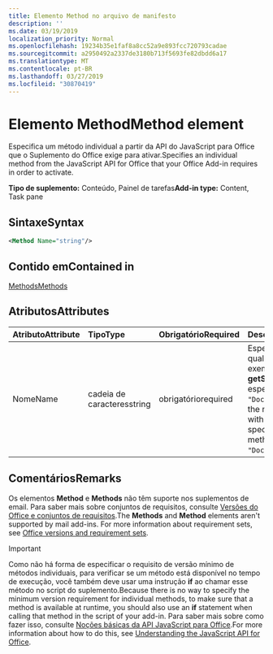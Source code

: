 ```yaml
---
title: Elemento Method no arquivo de manifesto
description: ''
ms.date: 03/19/2019
localization_priority: Normal
ms.openlocfilehash: 19234b35e1faf8a8cc52a9e893fcc720793cadae
ms.sourcegitcommit: a2950492a2337de3180b713f5693fe82dbdd6a17
ms.translationtype: MT
ms.contentlocale: pt-BR
ms.lasthandoff: 03/27/2019
ms.locfileid: "30870419"
---
```

# <a name="method-element"></a><span data-ttu-id="87cdb-102">Elemento Method</span><span class="sxs-lookup"><span data-stu-id="87cdb-102">Method element</span></span>

<span data-ttu-id="87cdb-103">Especifica um método individual a partir da API do JavaScript para Office que o Suplemento do Office exige para ativar.</span><span class="sxs-lookup"><span data-stu-id="87cdb-103">Specifies an individual method from the JavaScript API for Office that your Office Add-in requires in order to activate.</span></span>

<span data-ttu-id="87cdb-104">**Tipo de suplemento:** Conteúdo, Painel de tarefas</span><span class="sxs-lookup"><span data-stu-id="87cdb-104">**Add-in type:** Content, Task pane</span></span>

## <a name="syntax"></a><span data-ttu-id="87cdb-105">Sintaxe</span><span class="sxs-lookup"><span data-stu-id="87cdb-105">Syntax</span></span>

```XML
<Method Name="string"/>
```

## <a name="contained-in"></a><span data-ttu-id="87cdb-106">Contido em</span><span class="sxs-lookup"><span data-stu-id="87cdb-106">Contained in</span></span>

[<span data-ttu-id="87cdb-107">Methods</span><span class="sxs-lookup"><span data-stu-id="87cdb-107">Methods</span></span>](methods.md)

## <a name="attributes"></a><span data-ttu-id="87cdb-108">Atributos</span><span class="sxs-lookup"><span data-stu-id="87cdb-108">Attributes</span></span>

|<span data-ttu-id="87cdb-109">**Atributo**</span><span class="sxs-lookup"><span data-stu-id="87cdb-109">**Attribute**</span></span>|<span data-ttu-id="87cdb-110">**Tipo**</span><span class="sxs-lookup"><span data-stu-id="87cdb-110">**Type**</span></span>|<span data-ttu-id="87cdb-111">**Obrigatório**</span><span class="sxs-lookup"><span data-stu-id="87cdb-111">**Required**</span></span>|<span data-ttu-id="87cdb-112">**Descrição**</span><span class="sxs-lookup"><span data-stu-id="87cdb-112">**Description**</span></span>|
|:-----|:-----|:-----|:-----|
|<span data-ttu-id="87cdb-113">Nome</span><span class="sxs-lookup"><span data-stu-id="87cdb-113">Name</span></span>|<span data-ttu-id="87cdb-114">cadeia de caracteres</span><span class="sxs-lookup"><span data-stu-id="87cdb-114">string</span></span>|<span data-ttu-id="87cdb-115">obrigatório</span><span class="sxs-lookup"><span data-stu-id="87cdb-115">required</span></span>|<span data-ttu-id="87cdb-p101">Especifica o nome do método necessário qualificado com seu objeto pai. Por exemplo, para especificar o método **getSelectedDataAsync**, você deve especificar `"Document.getSelectedDataAsync"`.</span><span class="sxs-lookup"><span data-stu-id="87cdb-p101">Specifies the name of the required method qualified with its parent object. For example, to specify the  **getSelectedDataAsync** method, you must specify `"Document.getSelectedDataAsync"`.</span></span>|

## <a name="remarks"></a><span data-ttu-id="87cdb-118">Comentários</span><span class="sxs-lookup"><span data-stu-id="87cdb-118">Remarks</span></span>

<span data-ttu-id="87cdb-119">Os elementos **Method** e **Methods** não têm suporte nos suplementos de email. Para saber mais sobre conjuntos de requisitos, consulte [Versões do Office e conjuntos de requisitos](/office/dev/add-ins/develop/office-versions-and-requirement-sets).</span><span class="sxs-lookup"><span data-stu-id="87cdb-119">The  **Methods** and **Method** elements aren't supported by mail add-ins. For more information about requirement sets, see [Office versions and requirement sets](/office/dev/add-ins/develop/office-versions-and-requirement-sets).</span></span>

> [!IMPORTANT] 
> <span data-ttu-id="87cdb-120">Como não há forma de especificar o requisito de versão mínimo de métodos individuais, para verificar se um método está disponível no tempo de execução, você também deve usar uma instrução **if** ao chamar esse método no script do suplemento.</span><span class="sxs-lookup"><span data-stu-id="87cdb-120">Because there is no way to specify the minimum version requirement for individual methods, to make sure that a method is available at runtime, you should also use an **if** statement when calling that method in the script of your add-in.</span></span> <span data-ttu-id="87cdb-121">Para saber mais sobre como fazer isso, consulte [Noções básicas da API JavaScript para Office](/office/dev/add-ins/develop/understanding-the-javascript-api-for-office).</span><span class="sxs-lookup"><span data-stu-id="87cdb-121">For more information about how to do this, see [Understanding the JavaScript API for Office](/office/dev/add-ins/develop/understanding-the-javascript-api-for-office).</span></span>

